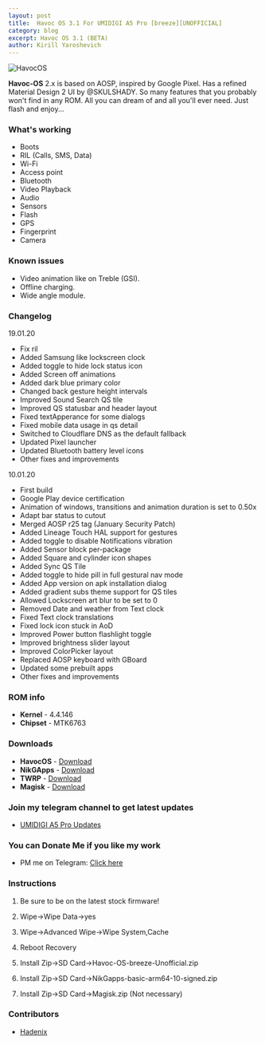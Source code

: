```yaml
---
layout: post
title:  Havoc OS 3.1 For UMIDIGI A5 Pro [breeze][UNOFFICIAL]
category: blog
excerpt: Havoc OS 3.1 (BETA)
author: Kirill Yaroshevich
---
```


![HavocOS](http://Hadenix.github.io/images/havocosa5pro.jpg)

**Havoc-OS** 2.x is based on AOSP, inspired by Google Pixel. Has a refined Material Design 2 UI by @SKULSHADY. So many features that you probably won't find in any ROM. All you can dream of and all you'll ever need.
Just flash and enjoy...

### What's working
* Boots
* RIL (Calls, SMS, Data)
* Wi-Fi
* Access point
* Bluetooth
* Video Playback
* Audio
* Sensors
* Flash
* GPS
* Fingerprint
* Camera

### Known issues
* Video animation like on Treble (GSI).
* Offline charging.
* Wide angle module.

### Changelog
19.01.20
* Fix ril
* Added Samsung like lockscreen clock
* Added toggle to hide lock status icon
* Added Screen off animations
* Added dark blue primary color
* Changed back gesture height intervals
* Improved Sound Search QS tile
* Improved QS statusbar and header layout
* Fixed textApperance for some dialogs
* Fixed mobile data usage in qs detail
* Switched to Cloudflare DNS as the default fallback
* Updated Pixel launcher
* Updated Bluetooth battery level icons
* Other fixes and improvements

10.01.20
* First build
* Google Play device certification
* Animation of windows, transitions and animation duration is set to 0.50x
* Adapt bar status to cutout
* Merged AOSP r25 tag (January Security Patch)
* Added Lineage Touch HAL support for gestures
* Added toggle to disable Notifications vibration
* Added Sensor block per-package
* Added Square and cylinder icon shapes
* Added Sync QS Tile
* Added toggle to hide pill in full gestural nav mode
* Added App version on apk installation dialog
* Added gradient subs theme support for QS tiles
* Allowed Lockscreen art blur to be set to 0
* Removed Date and weather from Text clock
* Fixed Text clock translations
* Fixed lock icon stuck in AoD
* Improved Power button flashlight toggle
* Improved brightness slider layout
* Improved ColorPicker layout
* Replaced AOSP keyboard with GBoard
* Updated some prebuilt apps
* Other fixes and improvements

### ROM info
* **Kernel** - 4.4.146
* **Chipset** - MTK6763

### Downloads
* **HavocOS** - [Download](https://sourceforge.net/projects/umidigi-mt6763-dev/files/ROM/Non-Treble/Havoc/)
* **NikGApps** - [Download](https://sourceforge.net/projects/nikgapps/files/Releases/NikGapps-Q/)
* **TWRP** - [Download](https://sourceforge.net/projects/umidigi-mt6763-dev/files/TWRP/)
* **Magisk** - [Download](https://github.com/topjohnwu/Magisk/releases)

### Join my telegram channel to get latest updates
* [UMIDIGI A5 Pro Updates](https://t.me/UMIDIGIA5Pro)

### You can Donate Me if you like my work
* PM me on Telegram: [Click here](https://t.me/Hadenix)

### Instructions
1) Be sure to be on the latest stock firmware!

3) Wipe->Wipe Data->yes

2) Wipe->Advanced Wipe->Wipe System,Cache

4) Reboot Recovery

5) Install Zip->SD Card->Havoc-OS-breeze-Unofficial.zip

6) Install Zip->SD Card->NikGapps-basic-arm64-10-signed.zip

7) Install Zip->SD Card->Magisk.zip (Not necessary)

### Contributors
* [Hadenix](https://t.me/Hadenix)
